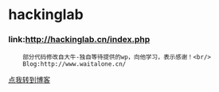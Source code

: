 hackinglab
=====
### link:http://hackinglab.cn/index.php
        部分代码修改自大牛-独自等待提供的wp，向他学习，表示感谢！<br/>
        Blog:http://www.waitalone.cn/
[点我转到博客](http://www.waitalone.cn/)<br/> 
